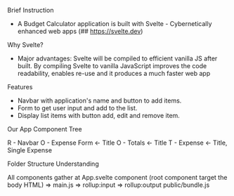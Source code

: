 Brief Instruction

- A Budget Calculator application is built with Svelte - Cybernetically enhanced web apps (## https://svelte.dev)

Why Svelte?

- Major advantages: Svelte will be compiled to efficient vanilla JS after built. By compiling Svelte to vanilla JavaScript improves the code readability, enables re-use and it produces a much faster web app

Features

- Navbar with application's name and button to add items.
- Form to get user input and add to the list.
- Display list items with button add, edit and remove item.

Our App Component Tree

R - Navbar
O - Expense Form <- Title
O - Totals <- Title
T - Expense <- Title, Single Expense

Folder Structure Understanding

All components gather at App.svelte component (root component target the body HTML) => main.js => rollup:input => rollup:output public/bundle.js
